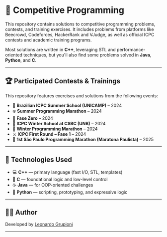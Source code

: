 # 🧠 Competitive Programming

This repository contains solutions to competitive programming problems, contests, and training exercises. It includes problems from platforms like Beecrowd, Codeforces, HackerRank and VJudge, as well as official ICPC contests and academic training programs.

Most solutions are written in **C++**, leveraging STL and performance-oriented techniques, but you'll also find some problems solved in **Java**, **Python**, and **C**.

---

## 🏆 Participated Contests & Trainings

This repository features exercises and solutions from the following events:

- 🏫 **Brazilian ICPC Summer School (UNICAMP)** – 2024  
- ❄️ **Summer Programming Marathon** – 2024  
- 🧠 **Fase Zero** – 2024  
- 🧊 **ICPC Winter School at CSBC (UNB)** – 2024  
- 🥶 **Winter Programming Marathon** – 2024  
- ⚔️ **ICPC First Round – Fase 1** – 2024  
- 🥇 **1st São Paulo Programming Marathon (Maratona Paulista)** – 2025  

---

## 🧰 Technologies Used

- 💻 **C++** — primary language (fast I/O, STL, templates)
- 📘 **C** — foundational logic and low-level control
- ☕ **Java** — for OOP-oriented challenges
- 🐍 **Python** — scripting, prototyping, and expressive logic

---

## 👨‍💻 Author

Developed by [Leonardo Grupioni](https://github.com/leonardogrupioni)  

---
